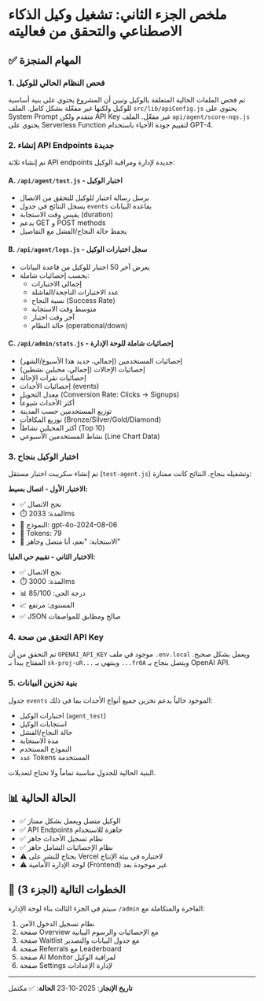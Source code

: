 # ملخص الجزء الثاني: تشغيل وكيل الذكاء الاصطناعي والتحقق من فعاليته

## ✅ المهام المنجزة

### 1. فحص النظام الحالي للوكيل
تم فحص الملفات الحالية المتعلقة بالوكيل وتبين أن المشروع يحتوي على بنية أساسية للوكيل ولكنها غير مفعّلة بشكل كامل. الملف `src/lib/apiConfig.js` يحتوي على System Prompt متقدم ولكن API Key غير مفعّل. الملف `api/agent/score-nqs.js` يحتوي على Serverless Function لتقييم جودة الأحياء باستخدام GPT-4.

### 2. إنشاء API Endpoints جديدة

تم إنشاء ثلاثة API endpoints جديدة لإدارة ومراقبة الوكيل:

#### A. `/api/agent/test.js` - اختبار الوكيل
- يرسل رسالة اختبار للوكيل للتحقق من الاتصال
- يسجل النتائج في جدول `events` بقاعدة البيانات
- يقيس وقت الاستجابة (duration)
- يدعم GET و POST methods
- يحفظ حالة النجاح/الفشل مع التفاصيل

#### B. `/api/agent/logs.js` - سجل اختبارات الوكيل
- يعرض آخر 50 اختبار للوكيل من قاعدة البيانات
- يحسب إحصائيات شاملة:
  - إجمالي الاختبارات
  - عدد الاختبارات الناجحة/الفاشلة
  - نسبة النجاح (Success Rate)
  - متوسط وقت الاستجابة
  - آخر وقت اختبار
  - حالة النظام (operational/down)

#### C. `/api/admin/stats.js` - إحصائيات شاملة للوحة الإدارة
- إحصائيات المستخدمين (إجمالي، جديد هذا الأسبوع/الشهر)
- إحصائيات الإحالات (إجمالي، محيلين نشطين)
- إحصائيات نقرات الإحالة
- إحصائيات الأحداث (events)
- معدل التحويل (Conversion Rate: Clicks → Signups)
- أكثر الأحداث شيوعاً
- توزيع المستخدمين حسب المدينة
- توزيع المكافآت (Bronze/Silver/Gold/Diamond)
- أكثر المحيلين نشاطاً (Top 10)
- نشاط المستخدمين الأسبوعي (Line Chart Data)

### 3. اختبار الوكيل بنجاح

تم إنشاء سكريبت اختبار مستقل (`test-agent.js`) وتشغيله بنجاح. النتائج كانت ممتازة:

**الاختبار الأول - اتصال بسيط:**
- ✅ نجح الاتصال
- ⏱️ المدة: 2033ms
- 🤖 النموذج: gpt-4o-2024-08-06
- 🔢 Tokens: 79
- 💬 الاستجابة: "نعم، أنا متصل وجاهز"

**الاختبار الثاني - تقييم حي العليا:**
- ✅ نجح الاتصال
- ⏱️ المدة: 3000ms
- 📊 درجة الحي: 85/100
- 📈 المستوى: مرتفع
- ✅ JSON صالح ومطابق للمواصفات

### 4. التحقق من صحة API Key

تم التحقق من أن `OPENAI_API_KEY` موجود في ملف `.env.local` ويعمل بشكل صحيح. المفتاح يبدأ بـ `sk-proj-uR...` وينتهي بـ `...fr0A` ويتصل بنجاح بـ OpenAI API.

### 5. بنية تخزين البيانات

جدول `events` الموجود حالياً يدعم تخزين جميع أنواع الأحداث بما في ذلك:
- اختبارات الوكيل (`agent_test`)
- استجابات الوكيل
- حالة النجاح/الفشل
- مدة الاستجابة
- النموذج المستخدم
- عدد Tokens المستخدمة

البنية الحالية للجدول مناسبة تماماً ولا تحتاج لتعديلات.

## 📊 الحالة الحالية

- ✅ الوكيل متصل ويعمل بشكل ممتاز
- ✅ API Endpoints جاهزة للاستخدام
- ✅ نظام تسجيل الأحداث جاهز
- ✅ نظام الإحصائيات الشامل جاهز
- ⚠️ يحتاج للنشر على Vercel لاختباره في بيئة الإنتاج
- ⚠️ لوحة الإدارة الأمامية (Frontend) غير موجودة بعد

## 🎯 الخطوات التالية (الجزء 3)

سيتم في الجزء الثالث بناء لوحة الإدارة `/admin` الفاخرة والمتكاملة مع:
1. نظام تسجيل الدخول الآمن
2. صفحة Overview مع الإحصائيات والرسوم البيانية
3. صفحة Waitlist مع جدول البيانات والتصدير
4. صفحة Referrals مع Leaderboard
5. صفحة AI Monitor لمراقبة الوكيل
6. صفحة Settings لإدارة الإعدادات

---
**تاريخ الإنجاز**: 2025-10-23
**الحالة**: ✅ مكتمل

